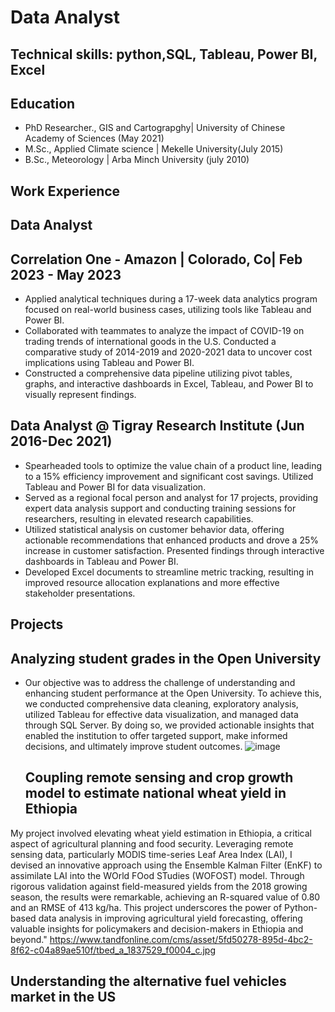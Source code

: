 # Data Analyst
## Technical skills: python,SQL, Tableau, Power BI, Excel
## Education
 - PhD Researcher., GIS and Cartograpghy| University of Chinese Academy of Sciences (May 2021)
 - M.Sc., Applied Climate science | Mekelle University(July 2015)
 - B.Sc., Meteorology | Arba Minch University (july 2010)
## Work Experience 
## Data Analyst
## Correlation One - Amazon | Colorado, Co| Feb 2023 - May 2023
- Applied analytical techniques during a 17-week data analytics program focused on real-world business cases, utilizing 
  tools like Tableau and Power BI.
- Collaborated with teammates to analyze the impact of COVID-19 on trading trends of international goods in the U.S. 
  Conducted a comparative study of 2014-2019 and 2020-2021 data to uncover cost implications using Tableau and Power BI.
- Constructed a comprehensive data pipeline utilizing pivot tables, graphs, and interactive dashboards in Excel, Tableau, and 
  Power BI to visually represent findings.
## Data Analyst @ Tigray Research Institute (Jun 2016-Dec 2021)
- Spearheaded tools to optimize the value chain of a product line, leading to a 15% efficiency improvement and significant 
 cost savings. Utilized Tableau and Power BI for data visualization.
 - Served as a regional focal person and analyst for 17 projects, providing expert data analysis support and conducting 
  training sessions for researchers, resulting in elevated research capabilities.
 - Utilized statistical analysis on customer behavior data, offering actionable recommendations that enhanced products and 
  drove a 25% increase in customer satisfaction. Presented findings through interactive dashboards in Tableau and Power BI.
-	Developed Excel documents to streamline metric tracking, resulting in improved resource allocation explanations and more 
 effective stakeholder presentations.
## Projects
## Analyzing student grades in the Open University
- Our objective was to address the challenge of understanding and enhancing student performance at the Open University. To achieve this, we conducted comprehensive data cleaning, exploratory analysis, utilized Tableau for effective data visualization, and managed data through SQL Server. By doing so, we provided actionable insights that enabled the institution to offer targeted support, make informed decisions, and ultimately improve student outcomes.
  ![image](https://github.com/Awetahegnbeyene/Portfolio/assets/147026516/9a00e41f-ec52-46fd-9d9a-2b0e47db58d3)
  ## Coupling remote sensing and crop growth model to estimate national wheat yield in Ethiopia
My project involved elevating wheat yield estimation in Ethiopia, a critical aspect of agricultural planning and food security. Leveraging remote sensing data, particularly MODIS time-series Leaf Area Index (LAI), I devised an innovative approach using the Ensemble Kalman Filter (EnKF) to assimilate LAI into the WOrld FOod STudies (WOFOST) model. Through rigorous validation against field-measured yields from the 2018 growing season, the results were remarkable, achieving an R-squared value of 0.80 and an RMSE of 413 kg/ha. This project underscores the power of Python-based data analysis in improving agricultural yield forecasting, offering valuable insights for policymakers and decision-makers in Ethiopia and beyond."
https://www.tandfonline.com/cms/asset/5fd50278-895d-4bc2-8f62-c04a89ae510f/tbed_a_1837529_f0004_c.jpg

## Understanding the alternative fuel vehicles market in the US

